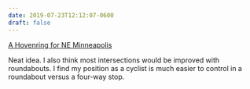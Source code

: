 ```yaml
---
date: 2019-07-23T12:12:07-0600
draft: false
---
```




[A Hovenring for NE Minneapolis](https://streets.mn/2019/07/23/a-hovenring-for-ne-minneapolis/)

Neat idea. I also think most intersections would be improved with roundabouts. I find my position as a cyclist is much easier to control in a roundabout versus a four-way stop.



